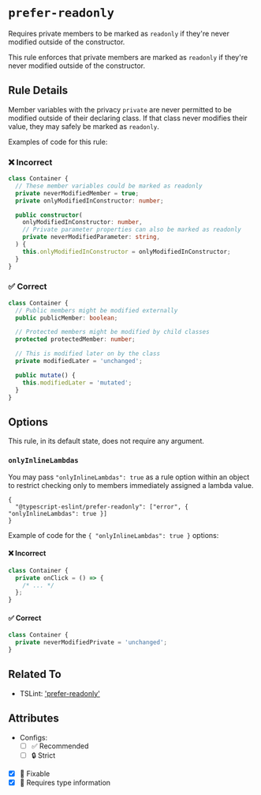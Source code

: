 # `prefer-readonly`

Requires private members to be marked as `readonly` if they're never modified outside of the constructor.

This rule enforces that private members are marked as `readonly` if they're never modified outside of the constructor.

## Rule Details

Member variables with the privacy `private` are never permitted to be modified outside of their declaring class.
If that class never modifies their value, they may safely be marked as `readonly`.

Examples of code for this rule:

<!--tabs-->

### ❌ Incorrect

```ts
class Container {
  // These member variables could be marked as readonly
  private neverModifiedMember = true;
  private onlyModifiedInConstructor: number;

  public constructor(
    onlyModifiedInConstructor: number,
    // Private parameter properties can also be marked as readonly
    private neverModifiedParameter: string,
  ) {
    this.onlyModifiedInConstructor = onlyModifiedInConstructor;
  }
}
```

### ✅ Correct

```ts
class Container {
  // Public members might be modified externally
  public publicMember: boolean;

  // Protected members might be modified by child classes
  protected protectedMember: number;

  // This is modified later on by the class
  private modifiedLater = 'unchanged';

  public mutate() {
    this.modifiedLater = 'mutated';
  }
}
```

## Options

This rule, in its default state, does not require any argument.

### `onlyInlineLambdas`

You may pass `"onlyInlineLambdas": true` as a rule option within an object to restrict checking only to members immediately assigned a lambda value.

```jsonc
{
  "@typescript-eslint/prefer-readonly": ["error", { "onlyInlineLambdas": true }]
}
```

Example of code for the `{ "onlyInlineLambdas": true }` options:

<!--tabs-->

#### ❌ Incorrect

```ts
class Container {
  private onClick = () => {
    /* ... */
  };
}
```

#### ✅ Correct

```ts
class Container {
  private neverModifiedPrivate = 'unchanged';
}
```

## Related To

- TSLint: ['prefer-readonly'](https://palantir.github.io/tslint/rules/prefer-readonly)

## Attributes

- Configs:
  - [ ] ✅ Recommended
  - [ ] 🔒 Strict
- [x] 🔧 Fixable
- [x] 💭 Requires type information

